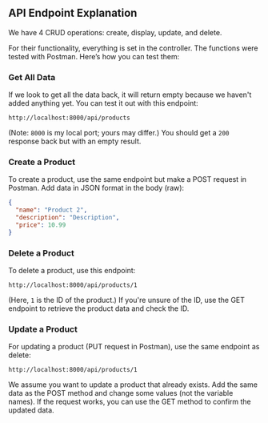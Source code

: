 ## API Endpoint Explanation

We have 4 CRUD operations: create, display, update, and delete.

For their functionality, everything is set in the controller. The functions were tested with Postman. Here’s how you can test them:

### Get All Data
If we look to get all the data back, it will return empty because we haven't added anything yet. You can test it out with this endpoint:
```
http://localhost:8000/api/products
```
(Note: `8000` is my local port; yours may differ.) You should get a `200` response back but with an empty result.

### Create a Product
To create a product, use the same endpoint but make a POST request in Postman. Add data in JSON format in the body (raw):
```json
{
  "name": "Product 2",
  "description": "Description",
  "price": 10.99
}
```

### Delete a Product
To delete a product, use this endpoint:
```
http://localhost:8000/api/products/1
```
(Here, `1` is the ID of the product.) If you're unsure of the ID, use the GET endpoint to retrieve the product data and check the ID.

### Update a Product
For updating a product (PUT request in Postman), use the same endpoint as delete:
```
http://localhost:8000/api/products/1
```
We assume you want to update a product that already exists. Add the same data as the POST method and change some values (not the variable names). If the request works, you can use the GET method to confirm the updated data.



